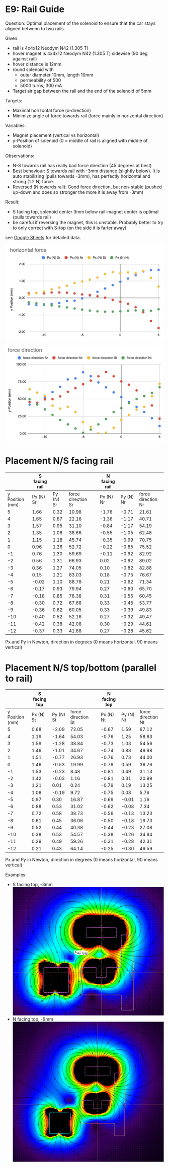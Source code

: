 # E9: Rail Guide
Question: Optimal placement of the solenoid to ensure that the car stays aligned betwenn to two rails.

Given:
- rail is 4x4x12 Neodym N42 (1.305 T)
- hover magnet is 4x4x12 Neodym N42 (1.305 T) sidewise (90 deg against rail)
- hover distance is 12mm
- round solenoid with
  - outer diameter 10mm, length 10mm
  - permeability of 500
  - 5000 turns, 300 mA
- Target air gap between the rail and the end of the solenoid of 5mm

Targets:
- Maximal horizontal force (x-direction)
- Minimize angle of force towards rail (force mainly in horizontal direction)

Variables:
- Magnet placement (vertical vs horizontal)
- y-Position of solenoid (0 = middle of rail is aligned with middle of solenoid)

Observations:
- N-S towards rail has really bad force direction (45 degrees at best)
- Best behaviour: S towards rail with -3mm distance (slightly below). It is auto stabilizing (pulls towards -3mm), has perfectly horizontal and strong (1.2 N) force.
- Reversed (N towards rail): Good force direction, but non-stable (pushed up-down and does so stronger the more it is away from -3mm)

Result:
- S facing top, solenoid center 3mm below rail-magnet center is optimal (pulls towards rail)
- be careful if reversing the magnet, this is unstable. Probably better to try to only correct with S-top (on the side it is farter away)

see [Google Sheets](https://docs.google.com/spreadsheets/d/1-nTOAxxbFqjPpGzVE3cWuoPyFOnyhRpN7xA-p9OE-tk/edit#gid=663803625) for detailed data.

![Horizontal Force](images/2020-05-17-17-01-58.png)

![Force Direction](images/2020-05-17-17-03-08.png)


# Placement N/S facing rail


|                 | S facing rail |           |                    |   | N facing rail |           |                    |
|-----------------|---------------|-----------|--------------------|---|---------------|-----------|--------------------|
| y Position (mm) | Px (N) Sr     | Py (N) Sr | force direction Sr |   | Px (N) Nr     | Py (N) Nr | force direction Nr |
| 5               | 1.66          | 0.32      | 10.98              |   | -1.78         | -0.71     | 21.61              |
| 4               | 1.65          | 0.67      | 22.16              |   | -1.36         | -1.17     | 40.71              |
| 3               | 1.57          | 0.95      | 31.10              |   | -0.84         | -1.17     | 54.19              |
| 2               | 1.35          | 1.08      | 38.66              |   | -0.55         | -1.05     | 62.48              |
| 1               | 1.15          | 1.18      | 45.74              |   | -0.35         | -0.99     | 70.75              |
| 0               | 0.96          | 1.26      | 52.72              |   | -0.22         | -0.85     | 75.52              |
| -1              | 0.76          | 1.30      | 59.69              |   | -0.11         | -0.92     | 82.92              |
| -2              | 0.56          | 1.31      | 66.93              |   | 0.02          | -0.92     | 89.02              |
| -3              | 0.36          | 1.27      | 74.05              |   | 0.10          | -0.82     | 82.88              |
| -4              | 0.15          | 1.21      | 83.03              |   | 0.18          | -0.75     | 76.67              |
| -5              | -0.02         | 1.10      | 88.78              |   | 0.21          | -0.62     | 71.34              |
| -6              | -0.17         | 0.93      | 79.94              |   | 0.27          | -0.60     | 65.70              |
| -7              | -0.18         | 0.85      | 78.38              |   | 0.31          | -0.55     | 60.45              |
| -8              | -0.30         | 0.72      | 67.68              |   | 0.33          | -0.45     | 53.77              |
| -9              | -0.36         | 0.62      | 60.05              |   | 0.33          | -0.39     | 49.83              |
| -10             | -0.40         | 0.52      | 52.16              |   | 0.27          | -0.32     | 49.47              |
| -11             | -0.42         | 0.38      | 42.08              |   | 0.30          | -0.29     | 44.61              |
| -12             | -0.37         | 0.33      | 41.88              |   | 0.27          | -0.28     | 45.62              |

Px and Py in Newton, direction in degrees (0 means horizontal, 90 means vertical)

# Placement N/S top/bottom (parallel to rail)

|                 | S facing top |           |                    |   | N facing top |           |                    |
|-----------------|--------------|-----------|--------------------|---|--------------|-----------|--------------------|
| y Position (mm) | Px (N) St    | Py (N) St | force direction St |   | Px (N) Nt    | Py (N) Nt | force direction Nt |
| 5               | 0.68         | -2.09     | 72.05              |   | -0.67        | 1.59      | 67.12              |
| 4               | 1.19         | -1.64     | 54.03              |   | -0.76        | 1.25      | 58.83              |
| 3               | 1.59         | -1.28     | 38.84              |   | -0.73        | 1.03      | 54.56              |
| 2               | 1.46         | -1.01     | 34.67              |   | -0.74        | 0.88      | 49.98              |
| 1               | 1.51         | -0.77     | 26.93              |   | -0.76        | 0.73      | 44.00              |
| 0               | 1.46         | -0.53     | 19.99              |   | -0.79        | 0.59      | 36.76              |
| -1              | 1.53         | -0.23     | 8.48               |   | -0.81        | 0.49      | 31.13              |
| -2              | 1.42         | -0.03     | 1.16               |   | -0.81        | 0.31      | 20.99              |
| -3              | 1.21         | 0.01      | 0.24               |   | -0.79        | 0.19      | 13.25              |
| -4              | 1.08         | -0.19     | 9.72               |   | -0.75        | 0.08      | 5.76               |
| -5              | 0.97         | 0.30      | 16.87              |   | -0.69        | -0.01     | 1.16               |
| -6              | 0.88         | 0.53      | 31.02              |   | -0.62        | -0.08     | 7.34               |
| -7              | 0.72         | 0.58      | 38.73              |   | -0.56        | -0.13     | 13.23              |
| -8              | 0.61         | 0.45      | 36.06              |   | -0.50        | -0.18     | 19.73              |
| -9              | 0.52         | 0.44      | 40.38              |   | -0.44        | -0.23     | 27.08              |
| -10             | 0.38         | 0.53      | 54.57              |   | -0.38        | -0.26     | 34.94              |
| -11             | 0.29         | 0.49      | 59.26              |   | -0.31        | -0.28     | 42.31              |
| -12             | 0.21         | 0.43      | 64.14              |   | -0.25        | -0.30     | 49.59              |

Px and Py in Newton, direction in degrees (0 means horizontal, 90 means vertical)

Examples:
- S facing top, -3mm ![South facing top](images/2020-05-17-17-12-22.png)
- N facing top, -9mm ![North facing top](images/2020-05-17-17-10-53.png)
